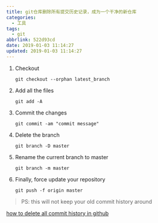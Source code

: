 ```yaml
---
title: git仓库删除所有提交历史记录，成为一个干净的新仓库
categories:
  - 工具
tags:
  - git
abbrlink: 522d93cd
date: 2019-01-03 11:14:27
updated: 2019-01-03 11:14:27
---
```




1. Checkout 

   `git checkout --orphan latest_branch`

2. Add all the files

   `git add -A`

3. Commit the changes

   `git commit -am "commit message"`

4. Delete the branch

   `git branch -D master`

5. Rename the current branch to master

   `git branch -m master`

6. Finally, force update your repository

   `git push -f origin master`


> PS: this will not keep your old commit history around



[how to delete all commit history in github](https://stackoverflow.com/questions/13716658/how-to-delete-all-commit-history-in-github)

